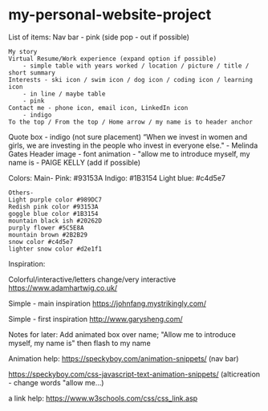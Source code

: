 # my-personal-website-project

List of items:
Nav bar - pink (side pop - out if possible)

    My story
    Virtual Resume/Work experience (expand option if possible)
        - simple table with years worked / location / picture / title / short summary
    Interests - ski icon / swim icon / dog icon / coding icon / learning icon
        - in line / maybe table
        - pink
    Contact me - phone icon, email icon, LinkedIn icon
        - indigo
    To the top / From the top / Home arrow / my name is to header anchor

Quote box - indigo (not sure placement)
    “When we invest in women and girls, we are investing in the people who invest in everyone else." - Melinda Gates
Header image - font animation - "allow me to introduce myself, my name is - PAIGE KELLY (add if possible)

Colors:
    Main-
    Pink: #93153A
    Indigo: #1B3154
    Light blue: #c4d5e7

    Others-
    Light purple color #989DC7 
    Redish pink color #93153A
    goggle blue color #1B3154
    mountain black ish #20262D
    purply flower #5C5E8A
    mountain brown #2B2B29
    snow color #c4d5e7
    lighter snow color #d2e1f1


Inspiration: 

Colorful/interactive/letters change/very interactive
https://www.adamhartwig.co.uk/

Simple - main inspiration
https://johnfang.mystrikingly.com/

Simple - first inspiration
http://www.garysheng.com/

Notes for later:
Add animated box over name; "Allow me to introduce myself, my name is" then flash to my name

Animation help:
https://speckyboy.com/animation-snippets/ (nav bar)

https://speckyboy.com/css-javascript-text-animation-snippets/ (alticreation - change words "allow me...)

a link help:
https://www.w3schools.com/css/css_link.asp
